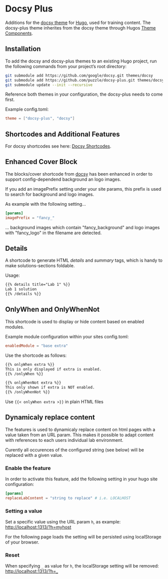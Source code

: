 # Docsy Plus

Additions for the [docsy theme](https://github.com/google/docsy) for [Hugo](https://gohugo.io/), used for training content.
The docsy-plus theme inherites from the docsy theme through Hugos [Theme Components](https://gohugo.io/hugo-modules/theme-components/).

## Installation

To add the docsy and docsy-plus themes to an existing Hugo project, run the following commands from your project’s root directory:

```sh
git submodule add https://github.com/google/docsy.git themes/docsy
git submodule add https://github.com/puzzle/docsy-plus.git themes/docsy-plus
git submodule update --init --recursive
```

Reference both themes in your configuration, the docsy-plus needs to come first.

Example config.toml:

```toml
theme = ["docsy-plus", "docsy"]
```

## Shortcodes and Additional Features

For docsy shortcodes see here: [Docsy Shortcodes](https://www.docsy.dev/docs/adding-content/shortcodes/).

## Enhanced Cover Block

The blocks/cover shortcode from [docsy](https://www.docsy.dev/docs/adding-content/iconsimages/#add-images) has been enhanced in order to support config-dependend background an logo images.

If you add an imagePrefix setting under your site params, this prefix is used to search for background and logo images.

As example with the following setting...

```toml
[params]
imagePrefix = "fancy_"
```

... background images which contain "fancy_background" and logo images with "fancy_logo" in the filename are detected.

## Details

A shortcode to generate HTML _details_ and _summary_ tags, which is handy to make solutions-sections foldable.

Usage:

```html
{{% details title="Lab 1" %}}
Lab 1 solution
{{% /details %}}
```

## OnlyWhen and OnlyWhenNot

This shortcode is used to display or hide content based on enabled modules.

Example module configuration within your sites config.toml:

```toml
enabledModule = "base extra"
```

Use the shortcode as follows:

```html
{{% onlyWhen extra %}}
This is only displayed if extra is enabled.
{{% /onlyWhen %}}

{{% onlyWhenNot extra %}}
This only shown if extra is NOT enabled.
{{% /onlyWhenNot %}}
```

Use `{{< onlyWhen extra >}}` in plain HTML files

## Dynamicaly replace content

The features is used to dynamicaly replace content on html pages with a value taken from an URL param.
This makes it possible to adapt content with references to each users individual lab environment.

Curently all occurences of the configured string (see below) will be replaced with a given value.

### Enable the feature

In order to activate this feature, add the following setting in your hugo site configuration:

```toml
[params]
replaceLabContent = "string to replace" # i.e. LOCALHOST
```

### Setting a value

Set a specific value using the URL param `h`, as example: [http://localhost:1313/?h=myhost](http://localhost:1313/?h=myhost)

For the following page loads the setting will be persisted using localStorage of your browser.

### Reset

When specifying `_` as value for `h`, the localStorage setting will be removed: [http://localhost:1313/?h=_](http://localhost:1313/?h=_)

